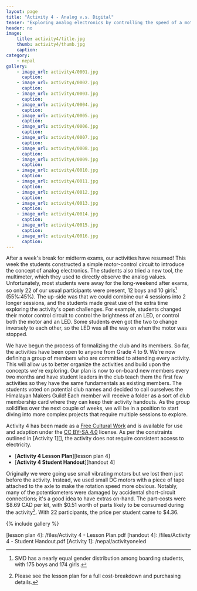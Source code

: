 ```yaml
---
layout: page
title: "Activity 4 - Analog v.s. Digital"
teaser: "Exploring analog electronics by controlling the speed of a motor."
header: no
image: 
    title: activity4/title.jpg
    thumb: activity4/thumb.jpg
    caption: 
category:
    - nepal
gallery:
    - image_url: activity4/0001.jpg
      caption: 
    - image_url: activity4/0002.jpg
      caption: 
    - image_url: activity4/0003.jpg
      caption: 
    - image_url: activity4/0004.jpg
      caption: 
    - image_url: activity4/0005.jpg
      caption: 
    - image_url: activity4/0006.jpg
      caption: 
    - image_url: activity4/0007.jpg
      caption: 
    - image_url: activity4/0008.jpg
      caption:
    - image_url: activity4/0009.jpg
      caption:
    - image_url: activity4/0010.jpg
      caption:
    - image_url: activity4/0011.jpg
      caption:
    - image_url: activity4/0012.jpg
      caption:
    - image_url: activity4/0013.jpg
      caption:
    - image_url: activity4/0014.jpg
      caption:
    - image_url: activity4/0015.jpg
      caption:
    - image_url: activity4/0016.jpg
      caption:       
---
```


After a week's break for midterm exams, our activities have resumed! This week the students constructed a simple motor-control circuit to introduce the concept of analog electronics. The students also tried a new tool, the multimeter, which they used to directly observe the analog values. Unfortunately, most students were away for the long-weekend after exams, so only 22 of our usual participants were present, 12 boys and 10 girls[^1] (55%:45%). The up-side was that we could combine our 4 sessions into 2 longer sessions, and the students made great use of the extra time exploring the activity's open challenges. For example, students changed their motor control circuit to control the brightness of an LED, or control both the motor and an LED. Some students even got the two to change inversely to each other, so the LED was all the way on when the motor was stopped.

We have begun the process of formalizing the club and its members. So far, the activities have been open to anyone from Grade 4 to 9. We're now defining a group of members who are committed to attending every activity. This will allow us to better organize the activities and build upon the concepts we're exploring. Our plan is now to on-board new members every two months and have student leaders in the club teach them the first few activities so they have the same fundamentals as existing members. The students voted on potential club names and decided to call ourselves the Himalayan Makers Guild! Each member will receive a folder as a sort of club membership card where they can keep their activity handouts. As the group solidifies over the next couple of weeks, we will be in a position to start diving into more complex projects that require multiple sessions to explore.

Activity 4 has been made as a [Free Cultural Work][] and is available for use and adaption under the [CC BY-SA 4.0][] license. As per the constraints outlined in [Activity 1][], the activity does not require consistent access to electricity.

*	[**Activity 4 Lesson Plan**][lesson plan 4]
*	[**Activity 4 Student Handout**][handout 4]

Originally we were going use small vibrating motors but we lost them just before the activity. Instead, we used small DC motors with a piece of tape attached to the axle to make the rotation speed more obvious. Notably, many of the potentiometers were damaged by accidental short-circuit connections; it's a good idea to have extras on-hand. The part-costs were $8.69 CAD per kit, with $0.51 worth of parts likely to be consumed during the activity[^2]. With 22 participants, the price per student came to $4.36.

{% include gallery %}

[^1]: SMD has a nearly equal gender distribution among boarding students, with 175 boys and 174 girls.
[^2]: Please see the lesson plan for a full cost-breakdown and purchasing details.

[CC BY-SA 4.0]: https://creativecommons.org/licenses/by-sa/4.0/
[Free Cultural Work]: https://creativecommons.org/share-your-work/public-domain/freeworks/
[previous activities]: /blog
[lesson plan 4]: /files/Activity 4 - Lesson Plan.pdf
[handout 4]: /files/Activity 4 - Student Handout.pdf
[Activity 1]: /nepal/activityoneled